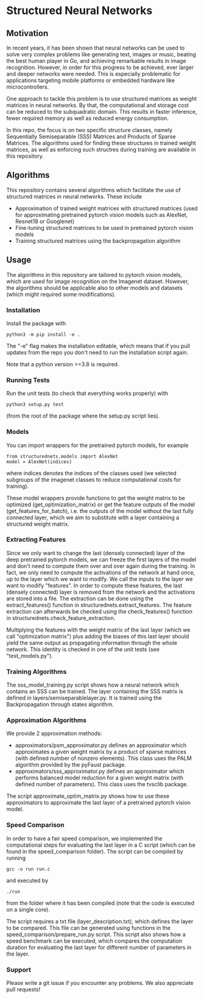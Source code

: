 # Structured Neural Networks

## Motivation

In recent years, it has been shown that neural networks can be used to solve very complex problems like generating text, images or music, beating the best human player in Go, and achieving remarkable results in image recognition. However, in order for this progress to be achieved, ever larger and deeper networks were needed. This is especially problematic for applications targeting mobile platforms or embedded hardware like microcontrollers.

One approach to tackle this problem is to use structured matrices as weight matrices in neural networks. By that, the computational and storage cost can be reduced to the subquadratic domain. This results in faster inference, fewer required memory as well as reduced energy consumption.

In this repo, the focus is on two specific structure classes, namely Sequentially Semiseparable (SSS) Matrices and Products of Sparse Matrices. The algorithms used for finding these structures in trained weight matrices, as well as enforcing such structres during training are available in this repository. 

## Algorithms

This repository contains several algorithms which facilitate the use of structured matrices in neural networks. These include
- Approximation of trained weight matrices with structured matrices (used for approximating pretrained pytorch vision models such as AlexNet, Resnet18 or Googlenet)
- Fine-tuning structured matrices to be used in pretrained pytorch vision models
- Training structured matrices using the backpropagation algorithm

## Usage

The algorithms in this repository are tailored to pytorch vision models, which are used for image recognition on the Imagenet dataset. However, the algorithms should be applicable also to other models and datasets (which might required some modifications).

### Installation

Install the package with

    python3 -m pip install -e .

The "-e" flag makes the installation editable, which means that if you pull updates from the repo you don't need to run the installation script again.

Note that a python version >=3.8 is required.

### Running Tests

Run the unit tests (to check that everything works properly) with

    python3 setup.py test

(from the root of the package where the setup.py script lies).

### Models

You can import wrappers for the pretrained pytorch models, for example

    from structurednets.models import AlexNet
    model = AlexNet(indices)

where indices denotes the indices of the classes used (we selected subgroups of the imagenet classes to reduce computational costs for training).

These model wrappers provide functions to get the weight matrix to be optimized (get_optimization_matrix) or get the feature outputs of the model (get_features_for_batch), i.e. the outputs of the model without the last fully connected layer, which we aim to substitute with a layer containing a structured weight matrix. 

### Extracting Features

Since we only want to change the last (densely connected) layer of the deep pretrained pytorch models, we can freeze the first layers of the model and don't need to compute them over and over again during the training. In fact, we only need to compute the activations of the network at hand once, up to the layer which we want to modify. We call the inputs to the layer we want to modify "features". In order to compute these features, the last (densely connected) layer is removed from the network and the activations are stored into a file. The extraction can be done using the extract_features() function in structurednets.extract_features. The feature extraction can afterwards be checked using the check_features() function in structurednets.check_feature_extraction. 

Multiplying the features with the weight matrix of the last layer (which we call "optimization matrix") plus adding the biases of this last layer should yield the same output as propagating information through the whole network. This identity is checked in one of the unit tests (see "test_models.py").

### Training Algorithms

The sss_model_training.py script shows how a neural network which contains an SSS can be trained. The layer containing the SSS matrix is defined in layers/semiseparablelayer.py. It is trained using the Backpropagation through states algorithm.

### Approximation Algorithms

We provide 2 approximation methods:
- approximators/psm_approximator.py defines an approximator which approximates a given weight matrix by a product of sparse matrices (with defined number of nonzero elements). This class uses the PALM algorithm provided by the pyFaust package. 
- approximators/sss_approximator.py defines an approximator which performs balanced model reduction for a given weight matrix (with defined number of parameters). This class uses the tvsclib package. 

The script approximate_optim_matrix.py shows how to use these approximators to approximate the last layer of a pretrained pytorch vision model. 

### Speed Comparison

In order to have a fair speed comparison, we implemented the computational steps for evaluating the last layer in a C script (which can be found in the speed_comparison folder). The script can be compiled by running

	gcc -o run run.c

and executed by

	./run

from the folder where it has been compiled (note that the code is executed on a single core). 

The script requires a txt file (layer_description.txt), which defines the layer to be compared. This file can be generated using functions in the speed_comparison/prepare_run.py script. This script also shows how a speed benchmark can be executed, which compares the computation duration for evaluating the last layer for different number of parameters in the layer. 

### Support

Please write a git issue if you encounter any problems. We also appreciate pull requests!
